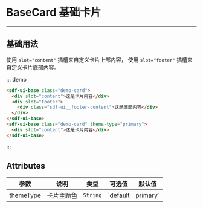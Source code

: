 # BaseCard 基础卡片

<!-- {.md} -->

---

<!-- {.md} -->

## 基础用法

<!-- {.md} -->

使用<!-- {.md} --> `slot="content"` 插槽来自定义卡片上部内容<!-- {.md} -->，
使用<!-- {.md} --> `slot="footer"` 插槽来自定义卡片底部内容<!-- {.md} -->。

<base-demo></base-demo>

::: demo

```html
<sdf-ui-base class="demo-card">
  <div slot="content">这是卡片内容</div>
  <div slot="footer">
    <div class="sdf-ui__footer-content">这是底部内容</div>
  </div>
</sdf-ui-base>
<sdf-ui-base class="demo-card" theme-type="primary">
  <div slot="content">这是卡片内容</div>
</sdf-ui-base>
```

:::

## Attributes

<!-- {.md} -->

| 参数          | 说明             | 类型     | 可选值                             | 默认值    |
| ------------- | ---------------- | -------- | ---------------------------------- | --------- |
| themeType     | 卡片主题色       | `String` | `default | primary`                | `default` |
